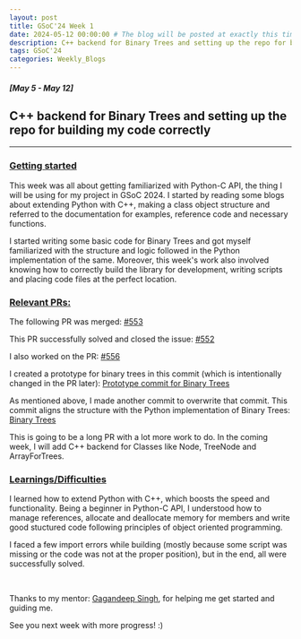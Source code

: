 ```yaml
---
layout: post
title: GSoC'24 Week 1
date: 2024-05-12 00:00:00 # The blog will be posted at exactly this time and date (based on the US time mostly)
description: C++ backend for Binary Trees and setting up the repo for building my code correctly
tags: GSoC'24
categories: Weekly_Blogs
---
```


##### [May 5 - May 12]

## C++ backend for Binary Trees and setting up the repo for building my code correctly

---
### <ins>Getting started</ins>

This week was all about getting familiarized with Python-C API, the thing I will be using for my project in GSoC 2024. I started by reading some blogs about extending Python with C++, making a class object structure and referred to the documentation for examples, reference code and necessary functions.


I started writing some basic code for Binary Trees and got myself familiarized with the structure and logic followed in the Python implementation of the same. Moreover, this week's work also involved knowing how to correctly build the library for development, writing scripts and placing code files at the perfect location.

### <ins>Relevant PRs:</ins>

The following PR was merged: [#553](https://github.com/codezonediitj/pydatastructs/pull/553)

This PR successfully solved and closed the issue: [#552](https://github.com/codezonediitj/pydatastructs/issues/552)

I also worked on the PR: [#556](https://github.com/codezonediitj/pydatastructs/pull/556)

I created a prototype for binary trees in this commit (which is intentionally changed in the PR later): [Prototype commit for Binary Trees](https://github.com/codezonediitj/pydatastructs/pull/556/commits/2e8edc2079ce2ef9fa88de856c1eebda5988e4a5)

As mentioned above, I made another commit to overwrite that commit. This commit aligns the structure with the Python implementation of Binary Trees: [Binary Trees](https://github.com/codezonediitj/pydatastructs/pull/556/commits/2a78d84b5289a2dbdc3af3c6bff9ff97e31ff5e2)

This is going to be a long PR with a lot more work to do. In the coming week, I will add C++ backend for Classes like Node, TreeNode and ArrayForTrees.

### <ins>Learnings/Difficulties</ins>

I learned how to extend Python with C++, which boosts the speed and functionality. Being a beginner in Python-C API, I understood how to manage references, allocate and deallocate memory for members and write good stuctured code following principles of object oriented programming.

I faced a few import errors while building (mostly because some script was missing or the code was not at the proper position), but in the end, all were successfully solved. 

<br>

Thanks to my mentor: [Gagandeep Singh](https://github.com/czgdp1807), for helping me get started and guiding me.

See you next week with more progress! :)